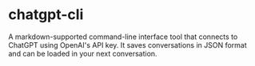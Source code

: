 # chatgpt-cli
A markdown-supported command-line interface tool that connects to ChatGPT using OpenAI's API key. It saves conversations in JSON format and can be loaded in your next conversation.
